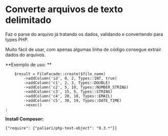 
# Converte arquivos de texto delimitado

Faz o parse do arquivo já tratando os dados, validando e convertendo para types PHP.

Muito fácil de usar, com apenas algumas linha de código consegue extrair dados do arquivos.

**Exemplo de uso:
**

        $result = FileFacade::create($file_name)
            ->addColumn('id', 0, 2, Types::INT, true)
            ->addColumn('c1', 2, 3, Types::DOUBLE)
    		->addColumn('c2', 5, 10, Types::NUMBER_STRING)
    		->addColumn('c3', 15, 5, Types::STRING)
    		->addColumn('c4', 20, 10, Types::EMAIL)
    		->addColumn('c5', 30, 19, Types::DATE_TIME)
    		->exec()
    ;


**Install Composer:**
    
    {"require": {"paliari/php-text-object": "0.3.*"}}
